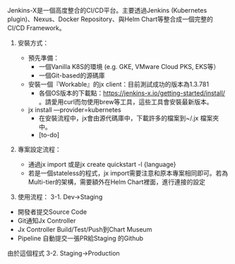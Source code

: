 
Jenkins-X是一個高度整合的CI/CD平台。主要透過Jenkins (Kubernetes plugin)、Nexus、Docker Repository、與Helm Chart等整合成一個完整的CI/CD Framework。
1. 安裝方式：
    * 預先準備：
        * 一個Vanilla K8S的環境 (e.g. GKE, VMware Cloud PKS, EKS等）
        * 一個Git-based的源碼庫
    * 安裝一個『Workable』的jx client：目前測試成功的版本為1.3.781
        * 各個OS版本的下載點：https://jenkins-x.io/getting-started/install/ 。請愛用curl而勿使用brew等工具，這些工具會安裝最新版本。
    * jx install —provider=kubernetes
        * 在安裝流程中，jx會由源代碼庫中，下載許多的檔案到~/.jx 檔案夾中。
        *  [to-do]

2. 專案設定流程：
    * 通過jx import 或是jx create quickstart -l {language}
    * 若是一個stateless的程式，jx import需要注意和原本專案相同即可。若為Multi-tier的架構，需要額外在Helm Chart裡面，進行連接的設定
3. 使用流程：
           3-1. Dev->Staging
* 開發者提交Source Code
* Git通知Jx Controller
* Jx Controller Build/Test/Push到Chart Museum
* Pipeline 自動提交一張PR給Staging 的Github

由於這個程式
           3-2. Staging->Production

